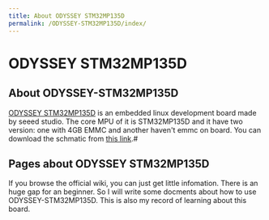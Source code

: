 ```yaml
---
title: About ODYSSEY STM32MP135D
permalink: /ODYSSEY-STM32MP135D/index/
---
```


# ODYSSEY STM32MP135D


## About ODYSSEY-STM32MP135D
[ODYSSEY STM32MP135D](https://wiki.seeedstudio.com/ODYSSEY-STM32MP135D/) is an embedded linux development board made by seeed studio. The core MPU of it is STM32MP135D and it have two version: one with 4GB EMMC and another haven't emmc on board. You can download the schmatic from [this link](https://files.seeedstudio.com/wiki/Odyssey-STM32MP135D/ODYSSEY_STM32MP135D_SCH.pdf).#

## Pages about ODYSSEY STM32MP135D
If you browse the official wiki, you can just get little infomation. There is an huge gap for an beginner.
So I will write some docments about how to use ODYSSEY-STM32MP135D. This is also my record of learning about this board.

<under development>